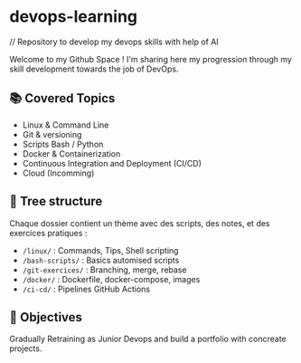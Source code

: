 # devops-learning
// Repository to develop my devops skills with help of AI

Welcome to my Github Space !
I'm sharing here my progression through my skill development towards the job of DevOps.

## 📚 Covered Topics
- Linux & Command Line
- Git & versioning
- Scripts Bash / Python
- Docker & Containerization
- Continuous Integration and Deployment (CI/CD)
- Cloud (Incomming)

## 📁 Tree structure
Chaque dossier contient un thème avec des scripts, des notes, et des exercices pratiques :
- `/linux/` : Commands, Tips, Shell scripting
- `/bash-scripts/` : Basics automised scripts
- `/git-exercices/` : Branching, merge, rebase
- `/docker/` : Dockerfile, docker-compose, images
- `/ci-cd/` : Pipelines GitHub Actions

## 🎯 Objectives
Gradually Retraining as Junior Devops and build a portfolio with concreate projects.
